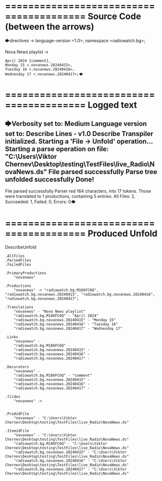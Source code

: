 ========================================
Source Code (between the arrows)
========================================

🡆directives ->
	language-version <1.0>,
	namespace <radiowatch.bg>;

Nova News playlist <novanews> ->

	April 2024 {comment},
	Monday 15 <.novanews.20240415>,
	Tuesday 16 <.novanews.20240416>,
	Wednesday 17 <.novanews.20240417>;🡄

========================================
Logged text
========================================

🡆Verbosity set to: Medium
Language version set to: Describe Lines - v1.0
Describe Transpiler initialized.
Starting a 'File -> Unfold' operation...
Starting a parse operation on file: "C:\Users\Viktor Chernev\Desktop\testing\TestFiles\live_Radio\NovaNews.ds"
File parsed successfully
Parse tree unfolded successfully
Done!
------------------------
File parsed successfully
Parser red 164 characters, into 17 tokens.
Those were translated to 1 productions, containing 5 entries.
All Files: 2, Succeeded: 1, Failed: 0, Errors: 0🡄

========================================
Produced Unfold
========================================

DescribeUnfold

    .AllFiles
    .ParsedFiles
    .FailedFiles

    .PrimaryProductions
        "novanews" 

    .Productions
        "novanews" -> "radiowatch.bg.M186FC6Q", "radiowatch.bg.novanews.20240415", "radiowatch.bg.novanews.20240416", "radiowatch.bg.novanews.20240417";

    .Translations
        "novanews" - "Nova News playlist"
        "radiowatch.bg.M186FC6Q" - "April 2024"
        "radiowatch.bg.novanews.20240415" - "Monday 15"
        "radiowatch.bg.novanews.20240416" - "Tuesday 16"
        "radiowatch.bg.novanews.20240417" - "Wednesday 17"

    .Links
        "novanews" - 
        "radiowatch.bg.M186FC6Q" - 
        "radiowatch.bg.novanews.20240415" - 
        "radiowatch.bg.novanews.20240416" - 
        "radiowatch.bg.novanews.20240417" - 

    .Decorators
        "novanews" - 
        "radiowatch.bg.M186FC6Q" - "comment"
        "radiowatch.bg.novanews.20240415" - 
        "radiowatch.bg.novanews.20240416" - 
        "radiowatch.bg.novanews.20240417" - 

    .Tildes
        "novanews" -> 


    .ProdidFile
        "novanews" - "C:\Users\Viktor Chernev\Desktop\testing\TestFiles\live_Radio\NovaNews.ds"

    .ItemidFile
        "novanews" - "C:\Users\Viktor Chernev\Desktop\testing\TestFiles\live_Radio\NovaNews.ds"
        "radiowatch.bg.M186FC6Q" - "C:\Users\Viktor Chernev\Desktop\testing\TestFiles\live_Radio\NovaNews.ds"
        "radiowatch.bg.novanews.20240415" - "C:\Users\Viktor Chernev\Desktop\testing\TestFiles\live_Radio\NovaNews.ds"
        "radiowatch.bg.novanews.20240416" - "C:\Users\Viktor Chernev\Desktop\testing\TestFiles\live_Radio\NovaNews.ds"
        "radiowatch.bg.novanews.20240417" - "C:\Users\Viktor Chernev\Desktop\testing\TestFiles\live_Radio\NovaNews.ds"

